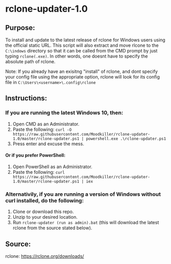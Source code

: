 # rclone-updater-1.0

## Purpose:

To install and update to the latest release of rclone for Windows users using the official static URL. This script will also extract and move rlcone to the `C:\indows` directory so that it can be called from the CMD prompt by just typing `rclone(.exe)`. In other words, one doesnt have to specify the absolute path of rclone. 

Note: If you already have an exisitng "install" of rclone, and dont specify your config file using the appropriate option, rclone will look for its config file in `C:\Users\<username>\.config\rclone`

## Instructions:
### If you are running the latest Windows 10, then:
1. Open CMD as an Administrator.
2. Paste the following: `curl -O https://raw.githubusercontent.com/Moodkiller/rclone-updater-1.0/master/rclone-updater.ps1 | powershell.exe .\rclone-updater.ps1`
3. Press enter and excuse the mess. 

#### Or if you prefer PowerShell:
1. Open PowerShell as an Administrator.
2. Paste the following: `curl https://raw.githubusercontent.com/Moodkiller/rclone-updater-1.0/master/rclone-updater.ps1 | iex`

### Alternativily, if you are running a version of Windows without curl installed, do the following:
1. Clone or download this repo.
2. Unzip to your desired location.
3. Run `rclone-updater (run as admin).bat` (this will download the latest rclone from the source stated below).

## Source:
rclone: https://rclone.org/downloads/
